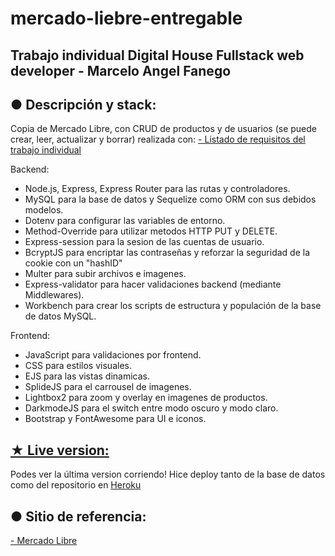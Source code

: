 # mercado-liebre-entregable
## Trabajo individual Digital House Fullstack web developer - Marcelo Angel Fanego


## ● Descripción y stack:

Copia de Mercado Libre, con CRUD de productos y de usuarios (se puede crear, leer, actualizar y borrar) realizada con:
[- Listado de requisitos del trabajo individual](https://docs.google.com/spreadsheets/d/1CrG3SiI7c5pNU2UbnMiiwm8iaUYsQV36PG1qqtb_olM/edit#gid=0)

Backend:
- Node.js, Express, Express Router para las rutas y controladores.
- MySQL para la base de datos y Sequelize como ORM con sus debidos modelos.
- Dotenv para configurar las variables de entorno.
- Method-Override para utilizar metodos HTTP PUT y DELETE.
- Express-session para la sesion de las cuentas de usuario.
- BcryptJS para encriptar las contraseñas y reforzar la seguridad de la cookie con un "hashID"
- Multer para subir archivos e imagenes.
- Express-validator para hacer validaciones backend (mediante Middlewares).
- Workbench para crear los scripts de estructura y populación de la base de datos MySQL.

Frontend:
- JavaScript para validaciones por frontend.
- CSS para estilos visuales.
- EJS para las vistas dinamicas.
- SplideJS para el carrousel de imagenes.
- Lightbox2 para zoom y overlay en imagenes de productos.
- DarkmodeJS para el switch entre modo oscuro y modo claro.
- Bootstrap y FontAwesome para UI e iconos.

## [★ Live version:](https://mercado-liebre-dark-mode.herokuapp.com)

Podes ver la última version corriendo! Hice deploy tanto de la base de datos como del repositorio en [Heroku](https://mercado-liebre-dark-mode.herokuapp.com)


## ● Sitio de referencia:

[- Mercado Libre](https://www.mercadolibre.com.ar)

